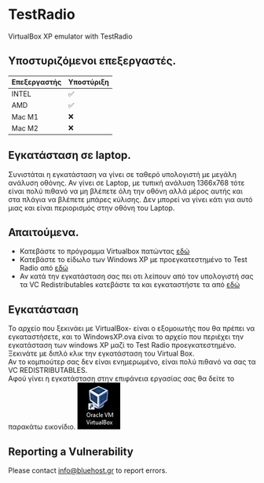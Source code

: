 # TestRadio
VirtualBox XP emulator with TestRadio

## Υποστυριζόμενοι επεξεργαστές.

| Επεξεργαστής | Υποστύριξη    |
| ------- | ------------------ |
| ΙNTEL   | :white_check_mark: |
| AMD   | :white_check_mark: |
| Mac Μ1  | :x:                |
| Mac Μ2  | :x:                |

## **Εγκατάσταση σε laptop.**
Συνιστάται η εγκατάσταση να γίνει σε ταθερό υπολογιστή με μεγάλη ανάλυση οθόνης.
Αν γίνει σε Laptop, με τυπική ανάλυση 1366x768 τότε είναι πολύ πιθανό να μη βλέπετε όλη την οθόνη αλλά μέρος αυτής και στα πλάγια να βλέπετε μπάρες κύλισης.
Δεν μπορεί να γίνει κάτι για αυτό μιας και είναι περιορισμός στην οθόνη του Laptop.

## **Απαιτούμενα.**
- Κατεβάστε το πρόγραμμα Virtualbox πατώντας [εδώ](https://github.com/alinakis/TestRadio/releases/download/v.1.0.1/VirtualBox-7.0.6-155176-Win.exe)
- Κατεβάστε το είδωλο των Windows XP με προεγκατεστημένο το Test Radio από [εδώ](https://github.com/alinakis/TestRadio/releases/download/v.1.0.1/WindowsXP.ova)  
- Αν κατά την εγκατάσταση σας πει οτι λείπουν από τον υπολογιστή σας τα VC Redistributables κατεβάστε τα και εγκαταστήστε τα από [εδώ](https://github.com/alinakis/TestRadio/releases/download/v.1.0.1/VC_redist.x64.exe)  

## **Εγκατάσταση**
Το αρχείο που ξεκινάει με VirtualBox- είναι ο εξομοιωτής που θα πρέπει να εγκαταστήσετε, και το WindowsXP.ova είναι το αρχείο που περιέχει την εγκατάσταση των windows XP μαζί το Test Radio προεγκατεστημένο.  
Ξεκινάτε με διπλό κλικ την εγκατάσταση του Virtual Box.  
Αν το κομπιούτερ σας δεν είναι ενημερωμένο, είναι πολύ πιθανό να σας τα VC REDISTRIBUTABLES.  
Αφού γίνει η εγκατάσταση στην επιφάνεια εργασίας σας θα δείτε το παρακάτω εικονίδιο.
![](https://github.com/alinakis/TestRadio/blob/main/images/01.jpg)




## Reporting a Vulnerability

Please contact info@bluehost.gr to report errors.
